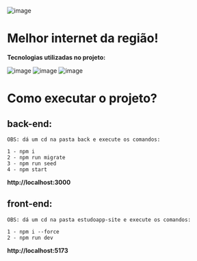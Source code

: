 ![image](https://user-images.githubusercontent.com/56053290/221952113-45701f5c-30e2-40e5-9d8b-0a4630458a9f.png)
# Melhor internet da região!

**Tecnologias utilizadas no projeto:**<br> 

![image](https://user-images.githubusercontent.com/56053290/218258400-46b576f3-03c0-4557-b984-189c104e5a51.png)
![image](https://user-images.githubusercontent.com/56053290/218258497-d0ddc8bf-a8dc-45b2-aba5-4614700e73d5.png)
![image](https://user-images.githubusercontent.com/56053290/218259194-0cbc46a8-6150-4eb7-8cfb-14846262a0c3.png)


<h1>Como executar o projeto?</h1>

<h2>back-end:</h2>

`OBS: dá um cd na pasta back e execute os comandos:`

```
1 - npm i
2 - npm run migrate 
3 - npm run seed
4 - npm start
```
**http://localhost:3000**

<h2>front-end:</h2>

`OBS: dá um cd na pasta estudoapp-site e execute os comandos:`

```
1 - npm i --force
2 - npm run dev
```
**http://localhost:5173**

